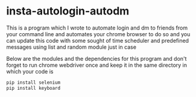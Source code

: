 # insta-autologin-autodm
This is a program which I wrote to automate login and dm to friends from your command line and automates your chrome browser to do so and you can update this code with some sought of time scheduler and predefined messages using list and random module just in case  

Below are the modules and the dependencies for this program  and don't forget to run chrome webdriver once and keep it in the same directory in which your code is
```python
pip install selenium 
pip install keyboard
